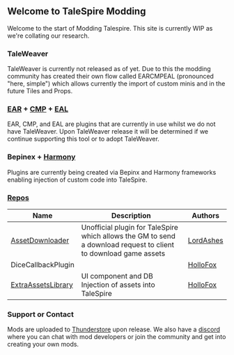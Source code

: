 ## Welcome to TaleSpire Modding
Welcome to the start of Modding Talespire.
This site is currently WIP as we're collating our research.

### TaleWeaver
TaleWeaver is currently not released as of yet. Due to this the modding community has created their own flow called EARCMPEAL (pronounced "here, simple") which allows currently the import of custom minis and in the future Tiles and Props.

### [EAR]() + [CMP](https://github.com/LordAshes/TaleSpire-CustomMiniPlugin) + [EAL](https://talespire-modding.github.io/ExtraAssetsLibrary/)
EAR, CMP, and EAL are plugins that are currently in use whilst we do not have TaleWeaver. Upon TaleWeaver release it will be determined if we continue supporting this tool or to adopt TaleWeaver. 

### Bepinex + [Harmony](https://harmony.pardeike.net/articles/patching.html)
Plugins are currently being created via Bepinx and Harmony frameworks enabling injection of custom code into TaleSpire.

### [Repos](https://github.com/TaleSpire-Modding)
Name | Description | Authors
------------ | ------------- | -------------
[AssetDownloader](https://talespire-modding.github.io/AssetDownloader/) | Unofficial plugin for TaleSpire which allows the GM to send a download request to client to download game assets | [LordAshes](https://github.com/LordAshes)
DiceCallbackPlugin | | [HolloFox](https://github.com/brajm008)
[ExtraAssetsLibrary](https://talespire-modding.github.io/ExtraAssetsLibrary/) | UI component and DB Injection of assets into TaleSpire | [HolloFox](https://github.com/brajm008)


### Support or Contact
Mods are uploaded to [Thunderstore](Talespire.thunderstore.io/) upon release. We also have a [discord](https://discord.gg/vH2Ge6KsjW) where you can chat with mod developers or join the community and get into creating your own mods.

